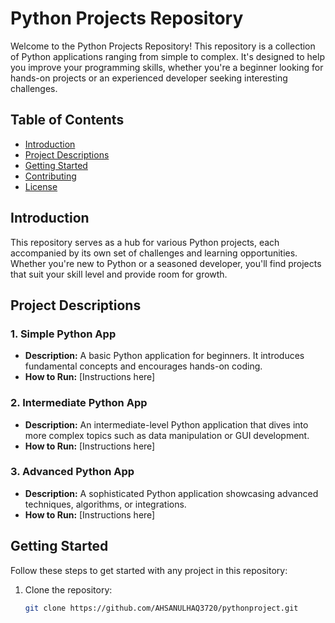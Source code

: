 # Python Projects Repository

Welcome to the Python Projects Repository! This repository is a collection of Python applications ranging from simple to complex. It's designed to help you improve your programming skills, whether you're a beginner looking for hands-on projects or an experienced developer seeking interesting challenges.

## Table of Contents
- [Introduction](#introduction)
- [Project Descriptions](#project-descriptions)
- [Getting Started](#getting-started)
- [Contributing](#contributing)
- [License](#license)

## Introduction
This repository serves as a hub for various Python projects, each accompanied by its own set of challenges and learning opportunities. Whether you're new to Python or a seasoned developer, you'll find projects that suit your skill level and provide room for growth.

## Project Descriptions
### 1. Simple Python App
- **Description:** A basic Python application for beginners. It introduces fundamental concepts and encourages hands-on coding.
- **How to Run:** [Instructions here]

### 2. Intermediate Python App
- **Description:** An intermediate-level Python application that dives into more complex topics such as data manipulation or GUI development.
- **How to Run:** [Instructions here]

### 3. Advanced Python App
- **Description:** A sophisticated Python application showcasing advanced techniques, algorithms, or integrations.
- **How to Run:** [Instructions here]

## Getting Started
Follow these steps to get started with any project in this repository:

1. Clone the repository:
   ```bash
   git clone https://github.com/AHSANULHAQ3720/pythonproject.git
